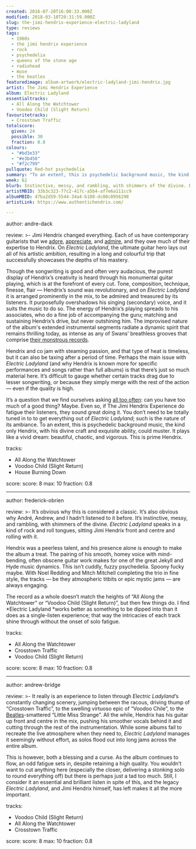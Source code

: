 ```yaml
---
created: 2016-07-20T16:00:33.000Z
modified: 2018-03-10T20:31:59.000Z
slug: the-jimi-hendrix-experience-electric-ladyland
type: reviews
tags:
  - 1960s
  - the jimi hendrix experience
  - rock
  - psychedelia
  - queens of the stone age
  - radiohead
  - muse
  - the beatles
featuredimage: album-artwork/electric-ladyland-jimi-hendrix.jpg
artist: The Jimi Hendrix Experience
album: Electric Ladyland
essentialtracks:
  - All Along the Watchtower
  - Voodoo Child (Slight Return)
favouritetracks:
  - Crosstown Traffic
totalscore:
  given: 24
  possible: 30
  fraction: 0.8
colours:
  - "#bd3e33"
  - "#e3b456"
  - "#f2c799"
pullquote: Red-hot psychedelia
summary: "To an extent, this is psychedelic background music, the kind only Hendrix, with his divine craft and exquisite ability, could muster. It plays like a vivid dream: beautiful, chaotic, and vigorous. This is prime Hendrix."
week: 62
blurb: Instinctive, messy, and rambling, with shimmers of the divine. Electric Ladyland speaks in a kind of rock and roll tongues, with Jimi Hendrix front and centre.
artistMBID: 33b3c323-77c2-417c-a5b4-af7e6a111cc9
albumMBID: 47ba2d59-5544-34a4-b108-dc08c0956298
artistLink: https://www.authentichendrix.com/

---
```


author: andre-dack

review: >-
  Jimi Hendrix changed everything. Each of us have contemporary guitarists that we [adore](/reviews/queens-of-the-stone-age-like-clockwork/), [appreciate](/reviews/radiohead-ok-computer/), and [admire](/reviews/muse-origin-of-symmetry/), and they owe much of their expertise to Hendrix. On *Electric Ladyland*, the ultimate guitar hero lays out all of his artistic ambition, resulting in a long and colourful trip that successfully showcases the depths of his mastery. 
  
  Though the songwriting is good and often very audacious, the purest display of Hendrix’s creativity is heard through his monumental guitar playing, which is at the forefront of every cut. Tone, composition, technique, finesse, flair — Hendrix’s sound was revolutionary, and on *Electric Ladyland* it is arranged prominently in the mix, to be admired and treasured by its listeners. It purposefully overshadows his singing (secondary) voice, and it suits the music to do so. The energy of Hendrix’s playing spreads to his associates, who do a fine job of accompanying the guru; matching and sustaining Hendrix’s drive, but never outshining him. The improvised nature of the album's extended instrumental segments radiate a dynamic spirit that remains thrilling today, as intense as any of Swans’ breathless grooves that comprise [their monstrous records](/reviews/swans-the-glowing-man/). 
  
  Hendrix and co jam with steaming passion, and that type of heat is timeless, but it can also be taxing after a period of time. Perhaps the main issue with *Electric Ladyland* (and why Hendrix is known more for specific performances and songs rather than full albums) is that there’s just so much material here. It’s difficult to gauge whether certain tracks drag due to lesser songwriting, or because they simply merge with the rest of the action — even if the quality is high. 
  
  It’s a question that we find ourselves asking [all too often](/reviews/the-avalanches-wildflower/): can you have too much of a good thing? Maybe. Even so, if The Jimi Hendrix Experience do fatigue their listeners, they sound great doing it. You don’t need to be totally tuned in to to get everything out of *Electric Ladyland*; such is the nature of its ambiance. To an extent, this is psychedelic background music, the kind only Hendrix, with his divine craft and exquisite ability, could muster. It plays like a vivid dream: beautiful, chaotic, and vigorous. This is prime Hendrix.

tracks:
  - All Along the Watchtower
  - ­Voodoo Child (Slight Return)
  - ­House Burning Down

score:
  score: 8
  max: 10
  fraction: 0.8

---
author: frederick-obrien

review: >-
  It’s obvious why this is considered a classic. It’s also obvious why André, Andrew, and I hadn’t listened to it before. It’s instinctive, messy, and rambling, with shimmers of the divine. *Electric Ladyland* speaks in a kind of rock and roll tongues, sitting Jimi Hendrix front and centre and rolling with it. 
  
  Hendrix was a peerless talent, and his presence alone is enough to make the album a treat. The pairing of his smooth, homey voice with mind-bending, often obscene guitar work makes for one of the great Jekyll and Hyde music dynamics. This isn’t cuddly, fuzzy psychedelia. Spoony fucky maybe. With Noel Redding and Mitch Mitchell completing the trio in fine style, the tracks — be they atmospheric titbits or epic mystic jams — are always engaging. 
  
  The record as a whole doesn’t match the heights of “All Along the Watchtower” or “Voodoo Child (Slight Return)”, but then few things do. I find *Electric Ladyland *works better as something to be dipped into than it does as a single-listen experience; that way the intricacies of each track shine through without the onset of solo fatigue.

tracks:
  - All Along the Watchtower
  - ­Crosstown Traffic
  - ­Voodoo Child (Slight Return)

score:
  score: 8
  max: 10
  fraction: 0.8

---
author: andrew-bridge

review: >-
  It really is an experience to listen through *Electric Ladyland*‘s constantly changing scenery, jumping between the racous, driving thump of “Crosstown Traffic”, to the swelling virtuoso epic of “Voodoo Chile”, to the [Beatles](/reviews/the-beatles-abbey-road/)-smattered “Little Miss Strange”. All the while, Hendrix has his guitar up front and centre in the mix, pushing his smoother vocals behind it and cutting through the rest of the instrumentation. While some albums fail to recreate the live atmosphere when they need to, *Electric Ladyland* manages it seemingly without effort, as solos flood out into long jams across the entire album. 
  
  This is however, both a blessing and a curse. As the album continues to flow, an odd fatigue sets in, despite retaining a high quality. You wouldn’t want to cut anything here (especially the closer, delivering a stonking solo to round everything off) but there is perhaps just a tad too much. Still, I consider it an essential and brilliant listen in spite of this, and the legacy *Electric Ladyland*, and Jimi Hendrix himself, has left makes it all the more important.

tracks:
  - Voodoo Child (Slight Return)
  - ­All Along the Watchtower
  - ­Crosstown Traffic

score:
  score: 8
  max: 10
  fraction: 0.8
